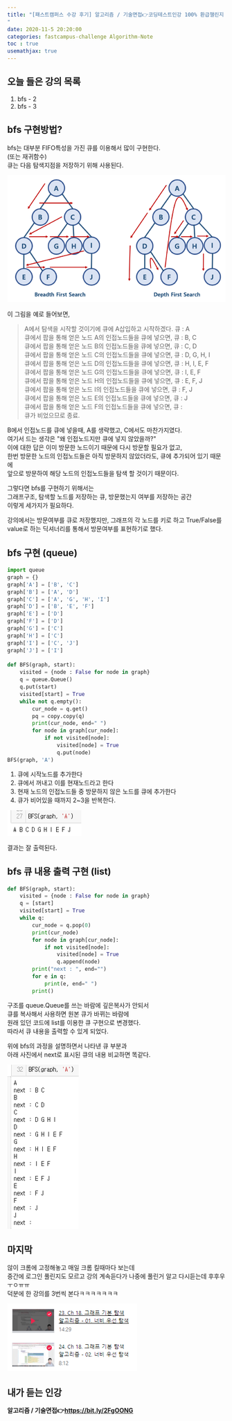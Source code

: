 ```yaml
---
title: "[패스트캠퍼스 수강 후기] 알고리즘 / 기술면접👉코딩테스트인강 100% 환급챌린지 18회차 미션
"
date: 2020-11-5 20:20:00
categories: fastcampus-challenge Algorithm-Note
toc : true
usemathjax: true
---
```


## 오늘 들은 강의 목록

1. bfs - 2
2. bfs - 3

## bfs 구현방법?

bfs는 대부분 FIFO특성을 가진 큐를 이용해서 많이 구현한다.  
(또는 재귀함수)  
큐는 다음 탐색지점을 저장하기 위해 사용된다.  

![BFSDFS](/assets/images/fastchallenge/day18/BFSDFS.png)

이 그림을 예로 들어보면,  
>A에서 탐색을 시작할 것이기에 큐에 A삽입하고 시작하겠다. 큐 : A  
큐에서 팝을 통해 얻은 노드 A의 인접노드들을 큐에 넣으면, 큐 : B, C  
큐에서 팝을 통해 얻은 노드 B의 인접노드들을 큐에 넣으면, 큐 : C, D  
큐에서 팝을 통해 얻은 노드 C의 인접노드들을 큐에 넣으면, 큐 : D, G, H, I  
큐에서 팝을 통해 얻은 노드 D의 인접노드들을 큐에 넣으면, 큐 : H, I, E, F  
큐에서 팝을 통해 얻은 노드 G의 인접노드들을 큐에 넣으면, 큐 : I, E, F  
큐에서 팝을 통해 얻은 노드 H의 인접노드들을 큐에 넣으면, 큐 : E, F, J  
큐에서 팝을 통해 얻은 노드 I의 인접노드들을 큐에 넣으면, 큐 : F, J  
큐에서 팝을 통해 얻은 노드 E의 인접노드들을 큐에 넣으면, 큐 : J  
큐에서 팝을 통해 얻은 노드 F의 인접노드들을 큐에 넣으면, 큐 :  
큐가 비었으므로 종료.

B에서 인접노드를 큐에 넣을때, A를 생략했고, C에서도 마찬가지였다.  
여기서 드는 생각은 "왜 인접노드지만 큐에 넣지 않았을까?"  
이에 대한 답은 이미 방문한 노드이기 때문에 다시 방문할 필요가 없고,  
한번 방문한 노드의 인접노드들은 아직 방문하지 않았더라도, 큐에 추가되어 있기 때문에  
앞으로 방문하여 해당 노드의 인접노드들을 탐색 할 것이기 때문이다.

그렇다면 bfs를 구현하기 위해서는  
그래프구조, 탐색할 노드를 저장하는 큐, 방문했는지 여부를 저장하는 공간  
이렇게 세가지가 필요하다.  

강의에서는 방문여부를 큐로 저장했지만, 그래프의 각 노드를 키로 하고 True/False를 value로 하는 딕셔너리를 통해서 방문여부를 표현하기로 했다.  

## bfs 구현 (queue)

```py
import queue
graph = {}
graph['A'] = ['B', 'C']
graph['B'] = ['A', 'D']
graph['C'] = ['A', 'G', 'H', 'I']
graph['D'] = ['B', 'E', 'F']
graph['E'] = ['D']
graph['F'] = ['D']
graph['G'] = ['C']
graph['H'] = ['C']
graph['I'] = ['C', 'J']
graph['J'] = ['I']

def BFS(graph, start):
    visited = {node : False for node in graph}
    q = queue.Queue()
    q.put(start)
    visited[start] = True
    while not q.empty():
        cur_node = q.get()
        pq = copy.copy(q)
        print(cur_node, end=" ")
        for node in graph[cur_node]:
            if not visited[node]:
                visited[node] = True
                q.put(node)
BFS(graph, 'A')
```

1. 큐에 시작노드를 추가한다
2. 큐에서 꺼내고 이를 현재노드라고 한다
3. 현재 노드의 인접노드들 중 방문하지 않은 노드를 큐에 추가한다
4. 큐가 비어있을 때까지 2~3을 반복한다.

![BFS결과](/assets/images/fastchallenge/day18/BFS결과.PNG)

결과는 잘 출력된다.

## bfs 큐 내용 출력 구현 (list)

```py
def BFS(graph, start):
    visited = {node : False for node in graph}
    q = [start]
    visited[start] = True
    while q:
        cur_node = q.pop(0)
        print(cur_node)
        for node in graph[cur_node]:
            if not visited[node]:
                visited[node] = True
                q.append(node)
        print("next : ", end="")
        for e in q:
            print(e, end=" ")
        print()
```

구조를 queue.Queue를 쓰는 바람에 깊은복사가 안되서  
큐를 복사해서 사용하면 원본 큐가 바뀌는 바람에  
원래 있던 코드에 list를 이용한 큐 구현으로 변경했다.  
따라서 큐 내용을 출력할 수 있게 되었다.

위에 bfs의 과정을 설명하면서 나타낸 큐 부분과  
아래 사진에서 next로 표시된 큐의 내용 비교하면 똑같다.

![BFS큐내용](/assets/images/fastchallenge/day18/BFS큐내용.PNG)

## 마지막

않이 크롬에 고정해놓고 매일 크롬 킬때마다 보는데  
중간에 로그인 풀린지도 모르고 강의 계속듣다가 나중에 풀린거 알고 다시듣는데 후후우ㅜㅇㅠㅠ  
덕분에 한 강의를 3번씩 본다ㅋㅋㅋㅋㅋㅋㅋ

![수강끝](/assets/images/fastchallenge/day18/수강끝.PNG)

## 내가 듣는 인강

**알고리즘 / 기술면접👉https://bit.ly/2FgOONG**